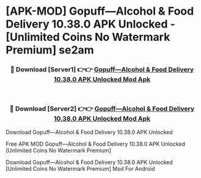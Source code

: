 # [APK-MOD] Gopuff—Alcohol & Food Delivery 10.38.0 APK Unlocked - [Unlimited Coins No Watermark Premium] se2am



<div align="center">
<h3>🔴 Download [Server1] 👉👉 <a href="https://momento.my/?title=Gopuff—Alcohol_&_Food_Delivery_10.38.0_APK_Unlocked">Gopuff—Alcohol & Food Delivery 10.38.0 APK Unlocked Mod Apk</a></h3><br>

<h3>🔴 Download [Server2] 👉👉 <a href="https://momento.my/?title=Gopuff—Alcohol_&_Food_Delivery_10.38.0_APK_Unlocked">Gopuff—Alcohol & Food Delivery 10.38.0 APK Unlocked Mod Apk</a></h3>
</div>



Download Gopuff—Alcohol & Food Delivery 10.38.0 APK Unlocked 

Free APK MOD Gopuff—Alcohol & Food Delivery 10.38.0 APK Unlocked [Unlimited Coins No Watermark Premium]

Download Gopuff—Alcohol & Food Delivery 10.38.0 APK Unlocked [Unlimited Coins No Watermark Premium] Mod For Android
